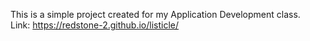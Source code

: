 This is a simple project created for my Application Development class. <br>
Link: https://redstone-2.github.io/listicle/
